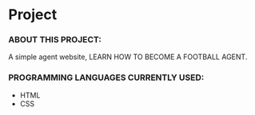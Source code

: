 # Project

### ABOUT THIS PROJECT:
A simple agent website, LEARN HOW TO BECOME A FOOTBALL AGENT.

### PROGRAMMING LANGUAGES CURRENTLY USED:
* HTML
* CSS
